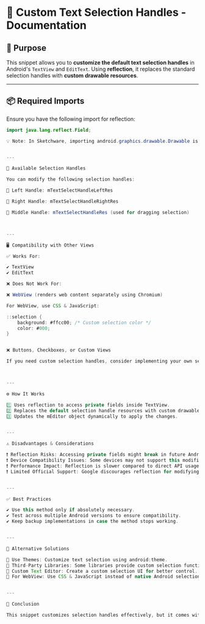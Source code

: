 # 📌 Custom Text Selection Handles - Documentation  

## 📝 Purpose  
This snippet allows you to **customize the default text selection handles** in Android's `TextView` and `EditText`. Using **reflection**, it replaces the standard selection handles with **custom drawable resources**.  

---

## 📦 Required Imports  
Ensure you have the following import for reflection:  

```java
import java.lang.reflect.Field;

💡 Note: In Sketchware, importing android.graphics.drawable.Drawable is unnecessary.


---

🎨 Available Selection Handles

You can modify the following selection handles:

🔹 Left Handle: mTextSelectHandleLeftRes

🔹 Right Handle: mTextSelectHandleRightRes

🔹 Middle Handle: mTextSelectHandleRes (used for dragging selection)



---

🖥️ Compatibility with Other Views

✅ Works For:

✔️ TextView
✔️ EditText

❌ Does Not Work For:

❌ WebView (renders web content separately using Chromium)

For WebView, use CSS & JavaScript:

::selection {
    background: #ffcc00; /* Custom selection color */
    color: #000;
}


❌ Buttons, Checkboxes, or Custom Views

If you need custom selection handles, consider implementing your own selection mechanism using onTouchListener.



---

⚙️ How It Works

1️⃣ Uses reflection to access private fields inside TextView.
2️⃣ Replaces the default selection handle resources with custom drawables from res/drawable.
3️⃣ Updates the mEditor object dynamically to apply the changes.


---

⚠️ Disadvantages & Considerations

❗ Reflection Risks: Accessing private fields might break in future Android versions.
❗ Device Compatibility Issues: Some devices may not support this modification.
❗ Performance Impact: Reflection is slower compared to direct API usage.
❗ Limited Official Support: Google discourages reflection for modifying private fields.


---

✅ Best Practices

✔️ Use this method only if absolutely necessary.
✔️ Test across multiple Android versions to ensure compatibility.
✔️ Keep backup implementations in case the method stops working.


---

🔄 Alternative Solutions

🔹 Use Themes: Customize text selection using android:theme.
🔹 Third-Party Libraries: Some libraries provide custom selection functionality.
🔹 Custom Text Editor: Create a custom selection UI for better control.
🔹 For WebView: Use CSS & JavaScript instead of native Android selection.


---

🎯 Conclusion

This snippet customizes selection handles effectively, but it comes with risks and compatibility concerns. Always consider alternative approaches for better long-term stability.